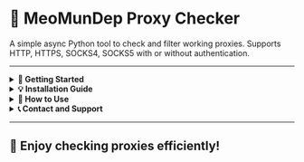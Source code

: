 # 🧪 MeoMunDep Proxy Checker

A simple async Python tool to check and filter working proxies. Supports HTTP, HTTPS, SOCKS4, SOCKS5 with or without authentication.

---

<details>
<summary><strong>🚀 Getting Started</strong></summary>

## 🚀 Getting Started

To get started with the proxy checker bot, follow these steps:

---

### 📁 Configuration Files

1. `proxies.txt`

   > Proxy list format (you can get from [Webshare](https://www.webshare.io/?referral_code=4l5kb3glsce7)):

```txt
http://host:port
https://host:port
socks4://host:port
socks5://host:port
http://user:pass@host:port
https://user:pass@host:port
socks4://user:pass@host:port
socks5://user:pass@host:port
```

2. `valid_proxies.xlsx` — Valid proxies will be saved here.
3. `invalid_proxies.xlsx` — Invalid proxies will be saved here.
4. `new_proxies.xlsx` — New filtered proxies will be updated here.

</details>

<details>
<summary><strong>💡 Installation Guide</strong></summary>

## 💡 Installation Guide

### ✅ Step 1: Install Python 3

#### For **Windows**:

* Download from: [https://www.python.org/downloads/windows/](https://www.python.org/downloads/windows/)
* During installation, **check the box** “Add Python to PATH”.

#### For **macOS** (if Python 3 is missing):

```bash
brew install python
```

#### For **Ubuntu/Debian**:

```bash
sudo apt update
sudo apt install python3 python3-pip
```

### ✅ Step 2: Install dependencies

```bash
pip install -r requirements.txt
```

> Use `pip3` if needed, e.g., `pip3 install -r requirements.txt`.

</details>

<details>
<summary><strong>🧠 How to Use</strong></summary>

## 🧠 How to Use

### 🔹 For Linux/macOS:

```bash
cd path/to/proxies-checker
chmod +x run.sh
./run.sh
```

### 🔹 For Windows:

```cmd
cd path\to\proxies_checker
python meomundep.py
```

> Or double-click `run.bat` (if provided).

</details>

<details>
<summary><strong>📞 Contact and Support</strong></summary>

## 📞 Contact and Support

* **Support me via Donate** [Here](https://t.me/KeoAirDropFreeNe/312/27801)
* **Contact for work:** [Telegram](https://t.me/MeoMunDep)
* **Join the support group:** [Join here](https://t.me/KeoAirDropFreeNe)
* **Updates Channel:** [View channel](https://t.me/KeoAirDropFreeNee)
* **YouTube Channel:** [Watch here](https://www.youtube.com/@keoairdropfreene)
* **Instagram:** [Follow me](https://www.instagram.com/meomundep)
* **Tiktok:** [Follow me](https://www.tiktok.com/@meomundep)

</details>

---

## 🎇 Enjoy checking proxies efficiently!


